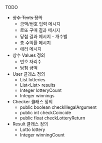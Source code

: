 TODO
- ~~상수 Texts 정의~~
    - 금액/번호 입력 메시지
    - 로또 구매 결과 메시지
    - 당첨 결과 메시지 - 개수별
    - 총 수익률 메시지
    - 에러 메시지
- 상수 Values 정의
    - 번호 자리수
    - 담첨 금액
- User 클래스 정의
    - List<Lotto> lotteries
    - List<List<Result>> results
    - Integer lotteryCount
    - Integer winnings
- Checker 클래스 정의
    - public boolean checkIllegalArgument
    - public int checkCoincide
    - public float checkLotteryReturn
- Result 클래스 정의
    - Lotto lottery
    - Integer winningCount